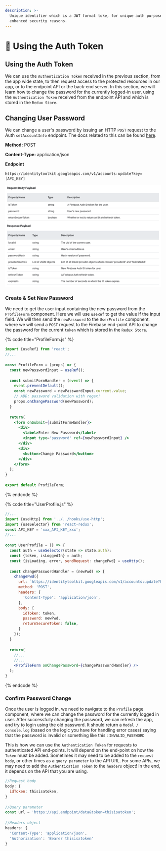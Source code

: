 ```yaml
---
description: >-
  Unique identifier which is a JWT format toke, for unique auth purposes, and
  enhanced security reasons.
---
```


# 🔐 Using the Auth Token

## Using the Auth Token

We can use the `Authentication Token` received in the previous section, from the app wide state, to then request access to the protected resources in our app, or to the endpoint API or the back-end server. In this section, we will learn how to change the password for the currently logged-in user, using the `Authentication Token` received from the endpoint API and which is stored in the `Redux Store`.

## Changing User Password

We can change a user's password by issuing an HTTP `POST` request to the Auth `setAccountInfo` endpoint. The docs related to this can be found [here](https://firebase.google.com/docs/reference/rest/auth#section-change-password).

&#x20;**Method:** POST

&#x20;**Content-Type:** application/json&#x20;

**Endpoint**

```
https://identitytoolkit.googleapis.com/v1/accounts:update?key=[API_KEY]
```

![Request and Response payloads for changing password endpoint API.](<../../.gitbook/assets/Screenshot 2021-05-07 at 21.30.22.png>)

### Create & Set New Password

We need to get the user input containing the new password from the `ProfileForm` component. Here we will use `useRef` to get the value if the input field. We will then send the `newPassword` to the `UserProfile` component, where we will send a `POST` request to the Firebase end-point API to change the password for the current `token` which is stored in the `Redux Store`.

{% code title="ProfileForm.js" %}
```jsx
import {useRef} from 'react';
//...

const ProfileForm = (props) => {
  const newPasswordInput = useRef();
  
  const submitFormHandler = (event) => {
    event.preventDefault();
    const newPassword = newPasswordInput.current.value;
    // ADD: password validation with regex!
    props.onChangePassword(newPassword);
  }
  
  return(
    <form onSubmit={submitFormHandler}>
      <div>
        <label>Enter New Password</label>
        <input type="password" ref={newPasswordInput} />
      </div>
      <div>
        <button>Change Password</button>
      </div>
    </form>
  );
}

export default ProfileForm;
```
{% endcode %}

{% code title="UserProfile.js" %}
```jsx
//...
import {useHttp} from '../../hooks/use-http';
import {useSelector} from 'react-redux';
const API_KEY = 'xxx_API_KEY_xxx';
//...

const UserProfile = () => {
  const auth = useSelector(state => state.auth);
  const {token, isLoggedIn} = auth;
  const {isLoading, error, sendRequest: changePwd} = useHttp();
  
  const changePasswordHandler = (newPwd) => {
    changePwd({
      url: `https://identitytoolkit.googleapis.com/v1/accounts:update?key=${API_KEY}`,
      method: 'POST',
      headers: {
        'Content-Type': 'application/json',
      },
      body: {
        idToken: token,
        password: newPwd,
        returnSecureToken: false,
      }
    });
  }
  
  return(
    //...
    //...
    <ProfileForm onChangePassword={changePasswordHandler} />
  );
}
```
{% endcode %}

### Confirm Password Change

Once the user is logged in, we need to navigate to the `Profile` page component, where we can change the password for the currently logged in user. After successfully changing the password, we can refresh the app, and try to login using the old password. It should return a `Modal / console.log` (based on the logic you have for handling error cases) saying that the password is invalid or something like this : `INVALID_PASSWORD`

This is how we can use the `Authentication Token` for requests to authenticated API end-points. It will depend on the end-point on how the `Token` must be added. Sometimes it may need to be added to the `request body`, or other times as a `query parameter` to the API URL. For some APIs, we may need to add the `Authentication Token` to the `headers` object! In the end, it depends on the API that you are using.

```javascript
//Request body
body: {
  idToken: thisisatoken, 
}

//Query parameter
const url = 'https://api.endpoint/data&token=thisisatoken';

//Headers object
headers: {
  'Content-Type': 'application/json',
  'Authorization': 'Bearer thisisatoken'
}
```
